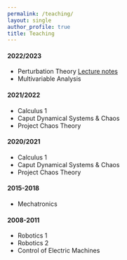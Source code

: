 ```yaml
---
permalink: /teaching/
layout: single
author_profile: true
title: Teaching
---
```


#### 2022/2023
* Perturbation Theory <a onclick="ga('send', 'event', 'Downloads', 'Click', 'Lecture Notes Downloaded downloaded', '0');" href="https://hildejk.xyz/uploads/Notes_on_Perturbation_Theory_v0_1.pdf">Lecture notes</a>
* Multivariable Analysis

#### 2021/2022
* Calculus 1
* Caput Dynamical Systems & Chaos
* Project Chaos Theory

#### 2020/2021
* Calculus 1
* Caput Dynamical Systems & Chaos
* Project Chaos Theory

#### 2015-2018
* Mechatronics

#### 2008-2011
* Robotics 1
* Robotics 2
* Control of Electric Machines

